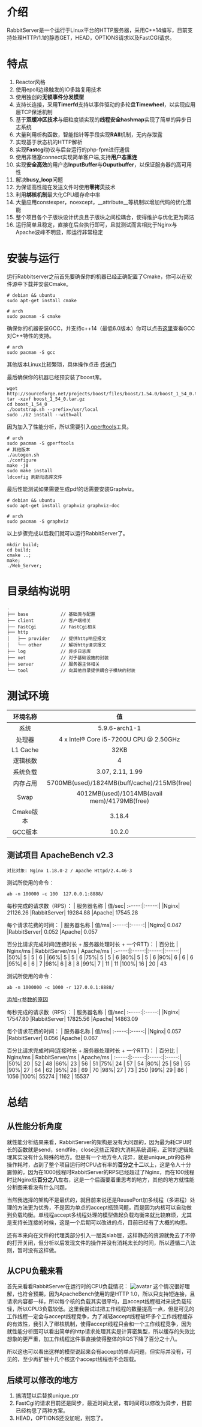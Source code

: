 # 介绍

RabbitServer是一个运行于Linux平台的HTTP服务器，采用C++14编写，目前支持处理HTTP/1.1的静态GET，HEAD，OPTIONS请求以及FastCGI请求。

# 特点
1. Reactor风格
2. 使用epoll边缘触发的IO多路复用技术
3. 使用独创的**无锁事件分发模型**
4. 支持长连接，采用**Timerfd**支持以事件驱动的多轮盘**Timewheel**，以实现应用层TCP保活机制
5. 基于**双缓冲区技术**与细粒度锁实现的**线程安全hashmap**实现了简单的异步日志系统
6. 大量利用析构函数，智能指针等手段实现**RAII**机制，无内存泄露
7. 实现基于状态机的HTTP解析
8. 实现**Fastcgi**协议与后台运行的php-fpm进行通信
9. 使用非阻塞connect实现简单客户端,支持**用户态重连**
10. 实现**安全高效**的用户态**InputBuffer**与**Ouputbuffer**，以保证服务器的高可用性
11. 解决**busy_loop**问题
12. 为保证高性能在发送文件时使用**零拷贝**技术
13. 利用**绑核机制**最大化CPU缓存命中率
14. 大量应用constexper，noexcept，__attribute__等机制以增加代码的优化潜能
15. 整个项目各个子版块设计优良且子版块之间松耦合，使得维护与优化更为简洁
16. 运行简单且稳定，直接在后台执行即可，且就测试而言相比于Nginx与Apache波峰不明显，即运行非常稳定

# 安装与运行
运行Rabbitserver之前首先要确保你的机器已经正确配置了Cmake，你可以在软件源中下载并安装Cmake。
```
# debian && ubuntu
sudo apt-get install cmake

# arch
sudo pacman -S cmake
```

确保你的机器安装GCC，并支持c++14（最低6.0版本）你可以点击[这里](https://gcc.gnu.org/projects/cxx-status.html)查看GCC对C++特性的支持。

```
# arch
sudo pacman -S gcc
```
其他版本Linux比较繁琐，具体操作点击
[传送门](https://blog.csdn.net/f2157120/article/details/102830685?ops_request_misc=%257B%2522request%255Fid%2522%253A%2522160785007719724813235689%2522%252C%2522scm%2522%253A%252220140713.130102334..%2522%257D&request_id=160785007719724813235689&biz_id=0&utm_medium=distribute.pc_search_result.none-task-blog-2~all~sobaiduend~default-4-102830685.first_rank_v2_pc_rank_v29&utm_term=linux%E5%AE%89%E8%A3%85gcc&spm=1018.2118.3001.4449)


最后确保你的机器已经预安装了boost库。
```
wget http://sourceforge.net/projects/boost/files/boost/1.54.0/boost_1_54_0.tar.gz
tar -xzvf boost_1_54_0.tar.gz
cd boost_1_54_0
./bootstrap.sh --prefix=/usr/local
sudo ./b2 install --with=all
```

因为加入了性能分析，所以需要引入[gperftools](https://github.com/gperftools/gperftools)工具。
```
# arch 
sudo pacman -S gperftools
# 其他版本
./autogen.sh
./configure
make -j8
sudo make install
ldconfig 刷新动态库文件
```

最后性能测试如果需要生成pdf的话需要安装Graphviz。
```
# debian && ubuntu
sudo apt-get install graphviz graphviz-doc

# arch
sudo pacman -S graphviz
```

以上步骤完成以后我们就可以运行RabbitServer了。
```
mkdir build;
cd build;
cmake ..;
make;
./Web_Server;
```
# 目录结构说明

```
.
├── base            // 基础类与配置
├── client          // 客户端相关
├── FastCgi         // FastCgi相关
├── http
│   ├── provider    // 提供http响应报文
│   └── other       // 解析http请求报文
├── log             // 异步日志库
├── net             // 对于基础设施的封装
├── server          // 服务器主体相关
└── tool            // 向其他目录提供耦合子模块的封装
```

# 测试环境
| 环境名称 | 值 | 
:-----:|:-----:|
系统|5.9.6-arch1-1|
处理器|4 x Intel® Core i5-7200U CPU @ 2.50GHz |
L1 Cache|32KB|
逻辑核数|4|
系统负载|3.07, 2.11, 1.99|
内存占用|5700MB(used)/1824MB(buff/cache)/215MB(free)
Swap |4012MB(used)/1014MB(avail mem)/4179MB(free)
Cmake版本|3.18.4|
GCC版本|10.2.0|

## 测试项目 ApacheBench v2.3

```
对比对象: Nginx 1.18.0-2 / Apache Httpd/2.4.46-3
```

测试所使用的命令：
```
ab -n 100000 -c 100  127.0.0.1:8888/
```

每秒完成的请求数（RPS）：
| 服务器名称 | 值/sec| 
:-----:|:-----:|
|Nginx| 21126.26 
|RabbitServer| 19284.88
|Apache| 17545.28

每个请求花费的时间：
| 服务器名称 | 值/ms| 
:-----:|:-----:|
|Nginx| 0.047
|RabbitServer| 0.052
|Apache| 0.057


百分比请求完成时间(连接时长 + 服务器处理时长 + 一个RTT)：
| 百分比 | Nginx/ms | RabbitServer/ms | Apache/ms | 
:-----:|:-----:|:-----:|:-----:|
|50%| 5 | 5 | 6 |
|66%| 5 | 5 | 6
|75%| 5 | 5 | 6
|80%| 5 | 5 | 6
|90%| 6 | 6 | 6
|95%| 6 | 6 | 7
|98%| 6 | 8 | 8
|99%| 7 | 11 | 11
|100%| 16 | 20 | 43

测试所使用的命令：
```
ab -n 1000000 -c 1000 -r 127.0.0.1:8888/
```
[添加-r参数的原因](https://www.cnblogs.com/archoncap/p/5883723.html)

每秒完成的请求数（RPS）：
| 服务器名称 | 值/sec| 
:-----:|:-----:|
|Nginx| 17547.80 
|RabbitServer| 17825.56
|Apache| 14863.09 

每个请求花费的时间：
| 服务器名称 | 值/ms| 
:-----:|:-----:|
|Nginx| 0.057 
|RabbitServer| 0.056
|Apache| 0.067


百分比请求完成时间(连接时长 + 服务器处理时长 + 一个RTT)：
| 百分比 | Nginx/ms | RabbitServer/ms | Apache/ms | 
:-----:|:-----:|:-----:|:-----:|
|50%| 20 | 52 | 48
|66%| 23 | 56 | 51
|75%| 24 | 57 | 54
|80%| 25 | 58 | 55
|90%| 27 | 64 | 62
|95%| 28 | 69 | 70
|98%| 27 | 73 | 250
|99%| 29 | 86 | 1056
|100%| 55274 | 1162 | 15537


# 总结
## 从性能分析角度
就性能分析结果来看，RabbitServer的架构是没有大问题的，因为最为耗CPU时长的函数就是send，sendfile，close这些正常的大消耗系统调用，正常的逻辑处理其实没有什么特殊的地方。但是有一个地方令人诧异，就是unique_ptr的各种操作耗时，占到了整个项目运行时CPU占有率的**百分之十二**以上，这是令人十分震惊的，因为在1000线程时RabbitServer的RPS已经超过了Nginx，而在100线程时比Nginx低**百分之八**左右，这是一个后面要着重思考的地方，其他的地方就性能分析图来看没有什么问题。

当然我选择的架构不是最优的，就目前来说还是ReusePort加多线程（多进程）处理的方法更为优秀，不是因为单点的accept瓶颈问题，而是因为内核可以自动做到负载均衡。单线程accept多线程处理的模型做起负载均衡来就比较麻烦，尤其是支持长连接的时候，这是一个后期可以改进的点，目前已经有了大概的构思。

还有本来向在文件的代理类部分引入一层类slab层，这样静态的资源就免去了不停的打开关闭，但分析以后发现文件的操作并没有消耗太长的时间，所以遵循二八法则，暂时没有这样做。

## 从CPU负载来看
首先来看看RabbitServer在运行时的CPU负载情况：
![avatar](image/cpuLoad.png)
这个情况很好理解，也符合预期，因为ApacheBench使用的是HTTP 1.0，所以只支持短连接，且请求内容都一样，所以每个核的负载其实很平均，且accept线程相对来说负载较轻，所以CPU3负载较低。这里我尝试过把工作线程的数量提高一点，但是可见的工作线程一定会与accept线程竞争，为了减轻accept线程破坏多个工作线程缓存的有效性，我引入了绑核机制，使得accept线程只会和一个工作线程竞争，因为就性能分析图可以看出简单的http请求处理其实是计算密集型，所以缓存的失效比想象的更严重，加工作线程这件事直接使得整体的RQS下降了百分之十八。

所以这也可以看出这样的模型说起来会有accept的单点问题，但实际并没有，可见的，至少再扩展十几个核这个accept线程也不会超载。

## 后续可以修改的地方
1. 搞清楚以后替换unique_ptr
2. FastCgi的请求目前还是同步，最近时间太紧，有时间可以修改为异步，目前已经构思了两种方案。
3. HEAD，OPTIONS还没加呢，别忘了。